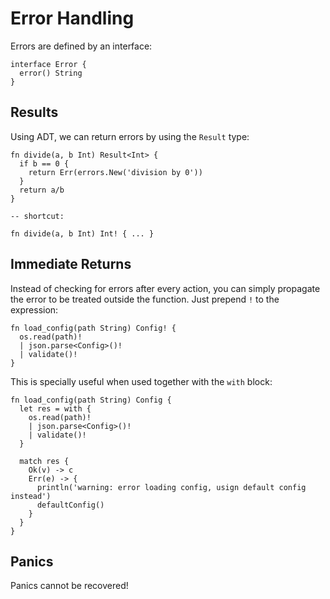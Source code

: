 # Error Handling

Errors are defined by an interface:

```
interface Error {
  error() String
}
```

## Results

Using ADT, we can return errors by using the `Result` type:

```
fn divide(a, b Int) Result<Int> {
  if b == 0 {
    return Err(errors.New('division by 0'))
  }
  return a/b
}

-- shortcut:

fn divide(a, b Int) Int! { ... }
```

## Immediate Returns

Instead of checking for errors after every action, you can simply propagate the error to be treated outside the function. Just prepend `!` to the expression:

```
fn load_config(path String) Config! {
  os.read(path)!
  | json.parse<Config>()!
  | validate()!
}
```

This is specially useful when used together with the `with` block:

```
fn load_config(path String) Config {
  let res = with {
    os.read(path)!
    | json.parse<Config>()!
    | validate()!
  }
  
  match res {
    Ok(v) -> c
    Err(e) -> {
      println('warning: error loading config, usign default config instead')
      defaultConfig()
    }
  }
}
```

## Panics

Panics cannot be recovered!